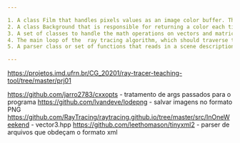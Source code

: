 ```yaml
---

1. A class Film that handles pixels values as an image color buffer. This allows the ray tracer to save the color buffer to an image file in PPM or PNG format. The class is named Film because it plays a role similar to a film in an analog camera, or sensor in a modern digital camera.
2. A class Background that is responsible for returning a color each time the primary ray misses any object in the scene (i.e. hits nothing).
3. A set of classes to handle the math operations on vectors and matrices. In this case you might either implement your own library (Vector3, Point3, Mat3x3, etc.) based on the one provided in "Ray Tracing in One Weekend", or adopt other math libraries such as OpenGL Mathematics, or cyCodeBase.
4. The main loop of the  ray tracing algorithm, which should traverse the image pixels and shoot rays into the scene. At this stage, the main loop only traverses the image and samples colors from the Background object. (no rays are shot just yet)
5. A parser class or set of functions that reads in a scene description file in XML with the format explained below.

---
```


https://projetos.imd.ufrn.br/CG_20201/ray-tracer-teaching-tool/tree/master/prj01

https://github.com/jarro2783/cxxopts - tratamento de args passados para o programa
https://github.com/lvandeve/lodepng - salvar imagens no formato PNG
https://github.com/RayTracing/raytracing.github.io/tree/master/src/InOneWeekend - vector3.hpp
https://github.com/leethomason/tinyxml2 - parser de arquivos que obdeçam o formato xml